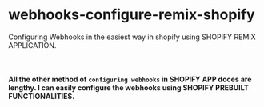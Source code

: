 # webhooks-configure-remix-shopify
Configuring Webhooks in the easiest way in shopify using SHOPIFY REMIX APPLICATION.

<br>

#### All the other method of `configuring webhooks` in SHOPIFY APP doces are lengthy. I can easily configure the webhooks using SHOPIFY PREBUILT FUNCTIONALITIES.


